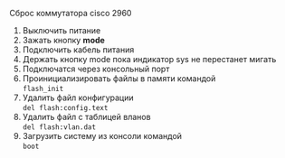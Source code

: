 Сброс коммутатора cisco 2960

1.	Выключить питание 
2.	Зажать кнопку **mode**
3.	Подключить кабель питания
4.	Держать кнопку mode пока индикатор sys не перестанет мигать
5.	Подключатся через консольный порт
6.	Проинициализировать файлы в памяти командой <br> ```flash_init ```
7.	Удалить файл конфигурации <br> ``` del flash:config.text ```
8.	Удалить файл с таблицей вланов <br>  ```del flash:vlan.dat```
9.	Загрузить систему из консоли командой <br> ```boot```

